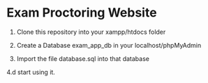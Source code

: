 # Exam Proctoring Website

1. Clone this repository into your xampp/htdocs folder

2. Create a Database exam_app_db in your localhost/phpMyAdmin

3. Import the file database.sql into that database

4.d start using it.
